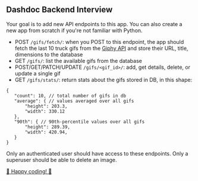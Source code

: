 ## Dashdoc Backend Interview

Your goal is to add new API endpoints to this app. 
You can also create a new app from scratch if you're not familiar with Python.

- POST `/gifs/fetch/`: when you POST to this endpoint, the app should fetch the last 10 truck gifs from the [Giphy API](https://developers.giphy.com/docs/api/endpoint#search) and store their URL, title, dimensions to the database
- GET `/gifs/`: list the available gifs from the database
- POST/GET/PATCH/UPDATE `/gifs/<gif_id>/`: add, get details, delete, or update a single gif
- GET `/gifs/stats/`: return stats about the gifs stored in DB, in this shape:
```
{
   "count": 10, // total number of gifs in db
   "average": { // values averaged over all gifs
       "height": 203.3,
       "width": 330.12
   },
   "90th": { // 90th-percentile values over all gifs
       "height": 289.39,
       "width": 420.94,
   }
}
```

Only an authenticated user should have access to these endpoints. Only a superuser should be able to delete an image.

[:truck: Happy coding! :truck:](http://media1.giphy.com/media/2G4flVpbo6RmE/giphy.gif)
